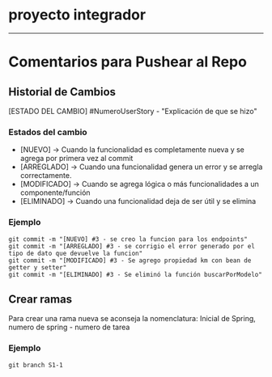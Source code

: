 # proyecto integrador
__________________________________
# Comentarios para Pushear al Repo

## Historial de Cambios
[ESTADO DEL CAMBIO] #NumeroUserStory - "Explicación de que se hizo" 

### Estados del cambio
- [NUEVO] -> Cuando la funcionalidad es completamente nueva y se agrega por primera vez al commit
- [ARREGLADO] -> Cuando una funcionalidad genera un error y se arregla correctamente.
- [MODIFICADO] -> Cuando se agrega lógica o más funcionalidades a un componente/función 
- [ELIMINADO] -> Cuando una funcionalidad deja de ser útil y se elimina

### Ejemplo

```
git commit -m "[NUEVO] #3 - se creo la funcion para los endpoints"
git commit -m "[ARREGLADO] #3 - se corrigio el error generado por el tipo de dato que devuelve la funcion"
git commit -m "[MODIFICADO] #3 - Se agrego propiedad km con bean de getter y setter"
git commit -m "[ELIMINADO] #3 - Se eliminó la función buscarPorModelo"
```


## Crear ramas
Para crear una rama nueva se aconseja la nomenclatura:
Inicial de Spring, numero de spring - numero de tarea

### Ejemplo
`git branch S1-1`
